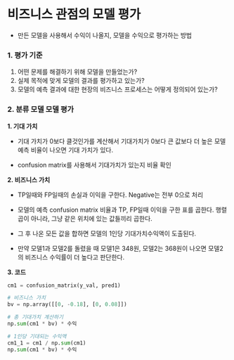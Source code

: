 # 비즈니스 관점의 모델 평가

* 만든 모델을 사용해서 수익이 나올지, 모델을 수익으로 평가하는 방법

### 1. 평가 기준
1. 어떤 문제를 해결하기 위해 모델을 만들었는가?
2. 실제 목적에 맞게 모델의 결과를 평가하고 있는가?
3. 모델의 예측 결과에 대한 현장의 비즈니스 프로세스는 어떻게 정의되어 있는가?


### 2. 분류 모델 모델 평가

**1. 기대 가치**
* 기대 가치가 0보다 클것인가를 계산해서 기대가치가 0보다 큰 값보다 더 높은 모델 예측 비율이 나오면 기대 가치가 있다.

* confusion matrix를 사용해서 기대가치가 있는지 비율 확인

**2. 비즈니스 가치**
* TP일때와 FP일때의 손실과 이익을 구한다. Negative는 전부 0으로 처리
* 모델의 예측 confusion matrix 비율과 TP, FP일때 이익을 구한 표를 곱한다. 행렬곱이 아니라, 그냥 같은 위치에 있는 값들끼리 곱한다.
* 그 후 나온 모든 값을 합하면 모델의 1인당 기대가치수익액이 도출된다.

* 만약 모델1과 모델2를 돌렸을 때 모델1은 348원, 모델2는 368원이 나오면 모델2의 비즈니스 수익률이 더 높다고 판단한다.

**3. 코드**
```python
cm1 = confusion_matrix(y_val, pred1)

# 비즈니스 가치
bv = np.array([[0, -0.18], [0, 0.08]])

# 총 기대가치 계산하기
np.sum(cm1 * bv) * 수익

# 1인당 기대되는 수익액
cm1_1 = cm1 / np.sum(cm1)
np.sum(cm1 * bv) * 수익
```